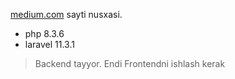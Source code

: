  [medium.com](https://medium.com) sayti nusxasi.

 - php 8.3.6
 - laravel 11.3.1 

 > Backend tayyor. Endi Frontendni ishlash kerak

